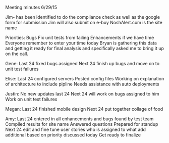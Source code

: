 Meeting minutes 6/29/15

Jim- has been identified to do the compliance check as well as the google form for submission 
Jim will also submit on e-buy 
NoshAlert.com is the site name

Priorities:
Bugs
Fix unit tests from failing
Enhancements if we have time
Everyone remember to enter your time today Bryan is gathering this data and getting it ready for final analysis and specifically asked me to bring it up on the call.

Gene:
Last 24 fixed bugs assigned
Next 24 finish up bugs and move on to unit test failures

Elise:
Last 24 configured servers
Posted config files
Working on explanation of architecture to include pipline
Needs assistance with auto deployments


Justin:
No new updates last 24
Next 24 will work on bugs assigned to him
Work on unit test failures

Megan:
Last 24 finished mobile design
Next 24 put together collage of food

Amy:
Last 24 entered in all enhancements and bugs found by test team
Compiled results for site name
Answered questions
Prepared for standup
Next 24 edit and fine tune user stories  who is assigned to what add additional based on priority discussed today
Get ready to finalize

